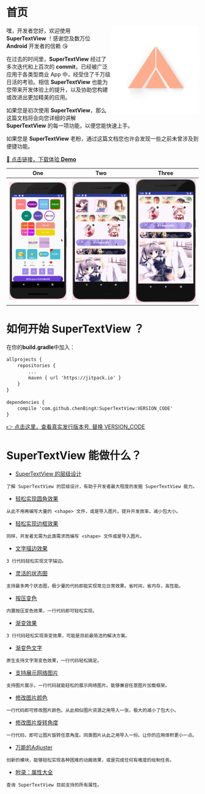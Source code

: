 # 首页

<img src="https://raw.githubusercontent.com/chenBingX/img/master/stv/SuperTextViewyuan.png" width=230 height=230 align=right alt="SuperTextView">

嘿，开发者您好，欢迎使用 **SuperTextView** ！感谢您及数万位 **Android** 开发者的信赖 😘  

在过去的时间里，**SuperTextView** 经过了多次迭代和上百次的 **commit**，已经被广泛应用于各类型商业 App 中，经受住了千万级日活的考验。相信  **SuperTextView**  也能为您带来开发体验上的提升，以及协助您构建或改进出更加精美的应用。

如果您是初次使用 **SuperTextView**，那么这篇文档将会向您详细的讲解 **SuperTextView** 的每一项功能，以便您能快速上手。

如果您是  **SuperTextView** 老粉，通过这篇文档您也许会发现一些之前未曾涉及到便捷功能。  


[ 📲 点击链接，下载体验 **Demo**](https://raw.githubusercontent.com/chenBingX/img/master/%E5%85%B6%E5%AE%83%E6%96%87%E4%BB%B6/STVDemo.apk)  

|One|Two|Three|
|:---:|:---:|:---:|
|![](https://raw.githubusercontent.com/chenBingX/img/master/stv/stv演示1.gif)|![](https://raw.githubusercontent.com/chenBingX/img/master/stv/stv演示2.gif)|![](https://raw.githubusercontent.com/chenBingX/img/master/stv/stv演示3.gif)|

# 如何开始 SuperTextView ？ 
在你的**build.gradle**中加入：

```
allprojects {
    repositories {
        ...
        maven { url 'https://jitpack.io' }
    }
}

dependencies {
    compile 'com.github.chenBingX:SuperTextView:VERSION_CODE'
}
```

[👉 点击这里，查看真实发行版本号, 替换 VERSION_CODE](https://github.com/chenBingX/SuperTextView/releases)


# SuperTextView 能做什么？

- [SuperTextView 的层级设计](https://github.com/chenBingX/SuperTextView/wiki/SuperTextView-%E7%9A%84%E5%B1%82%E7%BA%A7%E8%AE%BE%E8%AE%A1)  

```
了解 SuperTextView 的层级设计，有助于开发者最大程度的发掘 SuperTextView 能力。
```

- [轻松实现圆角效果](https://github.com/chenBingX/SuperTextView/wiki/%E5%9C%86%E8%A7%92)

```
从此不用再编写大量的 <shape> 文件，或是导入图片。提升开发效率，减小包大小。
```

- [轻松实现边框效果](https://github.com/chenBingX/SuperTextView/wiki/%E8%BE%B9%E6%A1%86)  

```
同样，开发者无需为此类需求而编写 <shape> 文件或是导入图片。
```

- [文字描边效果](https://github.com/chenBingX/SuperTextView/wiki/%E6%96%87%E5%AD%97%E6%8F%8F%E8%BE%B9)

```
3 行代码轻松实现文字描边。
```

- [灵活的状态图](https://github.com/chenBingX/SuperTextView/wiki/%E7%8A%B6%E6%80%81%E5%9B%BE) 

```
支持最多两个状态图，极少量的代码即能实现常见日常效果。省时间，省内存，高性能。
```

- [按压变色](https://github.com/chenBingX/SuperTextView/wiki/%E6%8C%89%E5%8E%8B%E5%8F%98%E8%89%B2)  

```
内置按压变色效果，一行代码即可轻松实现。  
```

- [渐变效果](https://github.com/chenBingX/SuperTextView/wiki/%E6%B8%90%E5%8F%98%E6%95%88%E6%9E%9C)  

```
3 行代码轻松实现渐变效果，可能是目前最简洁的解决方案。
```


- [渐变色文字](https://github.com/chenBingX/SuperTextView/wiki/%E8%AE%BE%E7%BD%AE%E6%96%87%E5%AD%97%E6%B8%90%E5%8F%98)

```
原生支持文字渐变色效果，一行代码轻松搞定。
```

- [支持展示网络图片](https://github.com/chenBingX/SuperTextView/wiki/展示图片)  

```
支持图片展示，一行代码就能轻松的展示网络图片。能够兼容任意图片加载框架。
```

- [修改图片颜色](https://github.com/chenBingX/SuperTextView/wiki/%E4%BF%AE%E6%94%B9%E5%9B%BE%E7%89%87%E9%A2%9C%E8%89%B2)  

```
一行代码即可修改图片颜色。从此相似图片资源之用导入一张，极大的减小了包大小。
```

- [修改图片旋转角度](https://github.com/chenBingX/SuperTextView/wiki/%E4%BF%AE%E6%94%B9%E5%9B%BE%E7%89%87%E6%97%8B%E8%BD%AC%E8%A7%92%E5%BA%A6)  

```
一行代码，即可让图片旋转任意角度。同类图片从此之用导入一份。让你的应用体积更小一点。
```

- [万能的Adjuster](https://github.com/chenBingX/SuperTextView/wiki/%E4%B8%87%E8%83%BD%E7%9A%84Adjuster)  

```
创新的模块，能够轻松实现各种困难的动画效果，或是完成任何有难度的绘制任务。
```

- [附录：属性大全](https://github.com/chenBingX/SuperTextView/wiki/%E9%99%84%E5%BD%95%EF%BC%9A%E5%B1%9E%E6%80%A7%E5%A4%A7%E5%85%A8)  

```
查询 SuperTextView 目前支持的所有属性。
```

